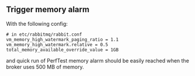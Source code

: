 ## Trigger memory alarm

With the following config:

```config
# in etc/rabbitmq/rabbit.conf
vm_memory_high_watermark_paging_ratio = 1.1
vm_memory_high_watermark.relative = 0.5
total_memory_available_override_value = 1GB
```

and quick run of PerfTest memory alarm should be easily reached when the broker 
uses 500 MB of memory.
